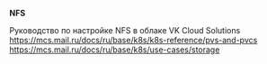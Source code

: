 **NFS**

Руководство по настройке NFS в облаке VK Cloud Solutions<br>
https://mcs.mail.ru/docs/ru/base/k8s/k8s-reference/pvs-and-pvcs
https://mcs.mail.ru/docs/ru/base/k8s/use-cases/storage
